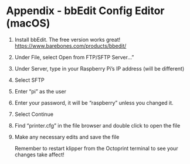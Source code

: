 # Appendix - bbEdit Config Editor (macOS)

1. Install bbEdit. The free version works great! https://www.barebones.com/products/bbedit/

2. Under File, select Open from FTP/SFTP Server…”  

3. Under Server, type in your Raspberry Pi’s IP address (will be different)

4. Select SFTP

5. Enter “pi” as the user

6. Enter your password, it will be “raspberry” unless you changed it.

7. Select Continue

8. Find “printer.cfg” in the file browser and double click to open the file

9. Make any necessary edits and save the file

   Remember to restart klipper from the Octoprint terminal to see your changes take affect! 

